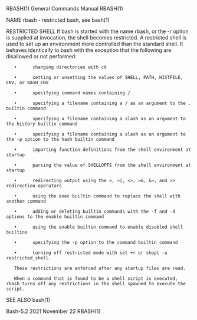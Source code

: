 RBASH(1)							    General Commands Manual							      RBASH(1)

NAME
       rbash - restricted bash, see bash(1)

RESTRICTED SHELL
       If bash is started with the name rbash, or the -r option is supplied at invocation, the shell becomes restricted.  A restricted shell is used to set up
       an  environment	more  controlled  than the standard shell.  It behaves identically to bash with the exception that the following are disallowed or not
       performed:

       •      changing directories with cd

       •      setting or unsetting the values of SHELL, PATH, HISTFILE, ENV, or BASH_ENV

       •      specifying command names containing /

       •      specifying a filename containing a / as an argument to the .  builtin command

       •      specifying a filename containing a slash as an argument to the history builtin command

       •      specifying a filename containing a slash as an argument to the -p option to the hash builtin command

       •      importing function definitions from the shell environment at startup

       •      parsing the value of SHELLOPTS from the shell environment at startup

       •      redirecting output using the >, >|, <>, >&, &>, and >> redirection operators

       •      using the exec builtin command to replace the shell with another command

       •      adding or deleting builtin commands with the -f and -d options to the enable builtin command

       •      using the enable builtin command to enable disabled shell builtins

       •      specifying the -p option to the command builtin command

       •      turning off restricted mode with set +r or shopt -u restricted_shell.

       These restrictions are enforced after any startup files are read.

       When a command that is found to be a shell script is executed, rbash turns off any restrictions in the shell spawned to execute the script.

SEE ALSO
       bash(1)

Bash-5.2							       2021 November 22								      RBASH(1)

